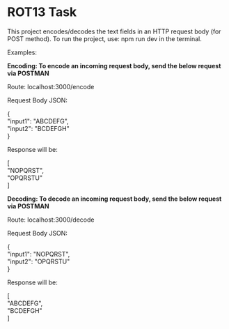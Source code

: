 # ROT13 Task


This project encodes/decodes the text fields in an HTTP request body (for POST method). To run the project, use: npm run dev in the terminal.

Examples:

<strong>Encoding: To encode an incoming request body, send the below request via POSTMAN </strong>

Route: localhost:3000/encode

Request Body JSON: 

{ <br />
	"input1": "ABCDEFG", <br />
	"input2": "BCDEFGH" <br />
}

Response will be:

[<br />
    "NOPQRST", <br />
    "OPQRSTU" <br />
]




<strong>Decoding: To decode an incoming request body, send the below request via POSTMAN</strong>

Route: localhost:3000/decode

Request Body JSON: 

{ <br />
	"input1": "NOPQRST", <br />
	"input2": "OPQRSTU" <br />
}


Response will be:

[ <br />
    "ABCDEFG", <br />
    "BCDEFGH" <br />
]
